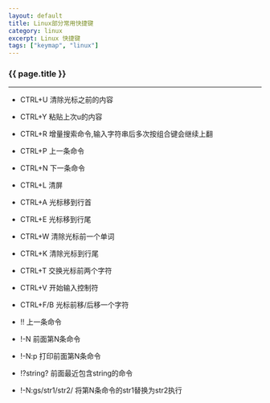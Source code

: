 ```yaml
---
layout: default
title: Linux部分常用快捷键
category: linux
excerpt: Linux 快捷键
tags: ["keymap", "linux"]
---
```


### {{ page.title }}

***

- CTRL+U    清除光标之前的内容
- CTRL+Y    粘贴上次u的内容
- CTRL+R    增量搜索命令,输入字符串后多次按组合键会继续上翻
- CTRL+P    上一条命令
- CTRL+N    下一条命令
 
- CTRL+L    清屏
- CTRL+A    光标移到行首
- CTRL+E    光标移到行尾
- CTRL+W    清除光标前一个单词
- CTRL+K    清除光标到行尾
- CTRL+T    交换光标前两个字符
- CTRL+V    开始输入控制符
- CTRL+F/B    光标前移/后移一个字符
 
- !!         上一条命令
- !-N        前面第N条命令
- !-N:p    打印前面第N条命令
- !?string?    前面最近包含string的命令
- !-N:gs/str1/str2/    将第N条命令的str1替换为str2执行
